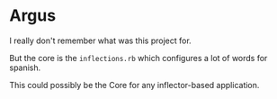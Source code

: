Argus
======



I really don't remember what was this project for.

But the core is the `inflections.rb` which configures a lot of words for spanish.

This could possibly be the Core for any inflector-based application.

